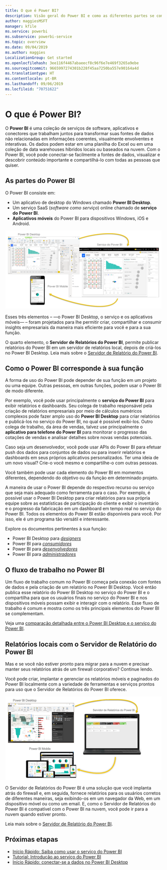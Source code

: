 ```yaml
---
title: O que é Power BI?
description: Visão geral do Power BI e como as diferentes partes se combinam – Power BI Desktop, serviço do Power BI, Power BI Mobile, Servidor de Relatórios e Power BI Embedded.
author: maggiesMSFT
manager: kfile
ms.service: powerbi
ms.subservice: powerbi-service
ms.topic: overview
ms.date: 09/04/2019
ms.author: maggies
LocalizationGroup: Get started
ms.openlocfilehash: 3ee116f4467abaeecf8c96f6e7e469f3265a9ebe
ms.sourcegitcommit: 9665997274301b228f45aa7250ba557e90164a4d
ms.translationtype: HT
ms.contentlocale: pt-BR
ms.lasthandoff: 09/06/2019
ms.locfileid: "70751622"
---
```

# <a name="what-is-power-bi"></a>O que é Power BI?
O **Power BI** é uma coleção de serviços de software, aplicativos e conectores que trabalham juntos para transformar suas fontes de dados não relacionadas em informações coerentes, visualmente envolventes e interativas. Os dados podem estar em uma planilha do Excel ou em uma coleção de data warehouses híbridos locais ou baseados na nuvem. Com o Power BI, você pode conectar-se facilmente a fontes de dados, visualizar e descobrir conteúdo importante e compartilhá-lo com todas as pessoas que quiser.

## <a name="the-parts-of-power-bi"></a>As partes do Power BI
O Power BI consiste em: 
- Um aplicativo de desktop do Windows chamado **Power BI Desktop**.
- Um serviço SaaS (*software como serviço*) online chamado de **serviço do Power BI**. 
- **Aplicativos móveis** do Power BI para dispositivos Windows, iOS e Android.

![Power BI Desktop, serviço, Mobile](media/power-bi-overview/power-bi-overview-blocks.png)

Esses três elementos – &mdash;o Power BI Desktop, o serviço e os aplicativos móveis&mdash; – foram projetados para lhe permitir criar, compartilhar e consumir insights empresariais da maneira mais eficiente para você e para a sua função.

O quarto elemento, o **Servidor de Relatórios do Power BI**, permite publicar relatórios do Power BI em um servidor de relatórios local, depois de criá-los no Power BI Desktop. Leia mais sobre o [Servidor de Relatório do Power BI](#on-premises-reporting-with-power-bi-report-server).

## <a name="how-power-bi-matches-your-role"></a>Como o Power BI corresponde à sua função
A forma de uso do Power BI pode depender de sua função em um projeto ou uma equipe. Outras pessoas, em outras funções, podem usar o Power BI de modo diferente.

Por exemplo, você pode usar principalmente o **serviço do Power BI** para exibir relatórios e dashboards. Seu colega de trabalho responsável pela criação de relatórios empresariais por meio de cálculos numéricos complexos pode fazer amplo uso do **Power BI Desktop** para criar relatórios e publicá-los no serviço do Power BI, no qual é possível exibi-los. Outro colega de trabalho, da área de vendas, talvez use principalmente o **aplicativo para telefone do Power BI** para monitorar o progresso das cotações de vendas e analisar detalhes sobre novas vendas potenciais.

Caso seja um desenvolvedor, você pode usar APIs do Power BI para efetuar push dos dados para conjuntos de dados ou para inserir relatórios e dashboards em seus próprios aplicativos personalizados. Ter uma ideia de um novo visual? Crie-o você mesmo e compartilhe-o com outras pessoas.  

Você também pode usar cada elemento do Power BI em momentos diferentes, dependendo do objetivo ou da função em determinado projeto.

A maneira de usar o Power BI depende do respectivo recurso ou serviço que seja mais adequado como ferramenta para o caso. Por exemplo, é possível usar o Power BI Desktop para criar relatórios para sua própria equipe sobre as estatísticas de participação do cliente e exibir o inventário e o progresso da fabricação em um dashboard em tempo real no serviço do Power BI. Todos os elementos do Power BI estão disponíveis para você. Por isso, ele é um programa tão versátil e interessante.

Explore os documentos pertinentes à sua função:
- Power BI Desktop para [*designers*](desktop-what-is-desktop.md)
- Power BI para [*consumidores*](consumer/end-user-consumer.md)
- Power BI para [*desenvolvedores*](developer/what-can-you-do.md)
- Power BI para [*administradores*](service-admin-administering-power-bi-in-your-organization.md)

## <a name="the-flow-of-work-in-power-bi"></a>O fluxo de trabalho no Power BI
Um fluxo de trabalho comum no Power BI começa pela conexão com fontes de dados e pela criação de um relatório no Power BI Desktop. Você então publica esse relatório do Power BI Desktop no serviço do Power BI e o compartilha para que os usuários finais no serviço do Power BI e nos dispositivos móveis possam exibir e interagir com o relatório.
Esse fluxo de trabalho é comum e mostra como os três principais elementos do Power BI se complementam.

Veja uma [comparação detalhada entre o Power BI Desktop e o serviço do Power BI](service-service-vs-desktop.md).

## <a name="on-premises-reporting-with-power-bi-report-server"></a>Relatórios locais com o Servidor de Relatório do Power BI

Mas e se você não estiver pronto para migrar para a nuvem e precisar manter seus relatórios atrás de um firewall corporativo?  Continue lendo.

Você pode criar, implantar e gerenciar os relatórios móveis e paginados do Power BI localmente com a variedade de ferramentas e serviços prontos para uso que o Servidor de Relatórios do Power BI oferece.

![diagrama para local](media/power-bi-overview/power-bi-report-server2.png)

O Servidor de Relatórios do Power BI é uma solução que você implanta atrás do firewall e, em seguida, fornece relatórios para os usuários corretos de diferentes maneiras, seja exibindo-os em um navegador da Web, em um dispositivo móvel ou como um email. E, como o Servidor de Relatórios do Power BI é compatível com o Power BI na nuvem, você pode ir para a nuvem quando estiver pronto. 

Leia mais sobre o [Servidor de Relatório do Power BI](report-server/get-started.md).

## <a name="next-steps"></a>Próximas etapas
- [Início Rápido: Saiba como usar o serviço do Power BI](service-the-new-power-bi-experience.md)   
- [Tutorial: Introdução ao serviço do Power BI](service-get-started.md)
- [Início Rápido: conectar-se a dados no Power BI Desktop](desktop-quickstart-connect-to-data.md)
